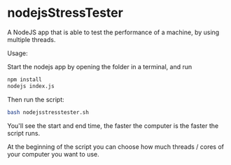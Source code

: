# nodejsStressTester
A NodeJS app that is able to test the performance of a machine, by using multiple threads.

Usage:

Start the nodejs app by opening the folder in a terminal, and run

```sh
npm install
nodejs index.js
```

Then run the script:

```sh
bash nodejsstresstester.sh
```

You'll see the start and end time, the faster the computer is the faster the script runs.

At the beginning of the script you can choose how much threads / cores of your computer you want to use.
